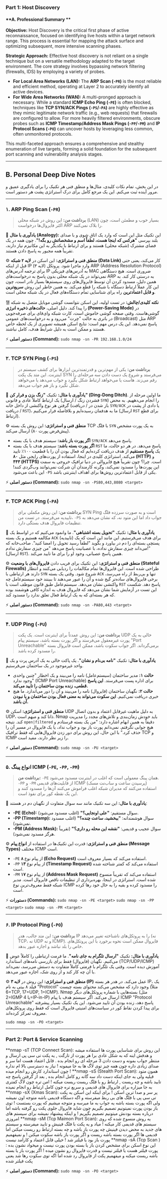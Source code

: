 



### **Part 1: Host Discovery**

#### **A. Professional Summary **

**Objective:** Host Discovery is the critical first phase of active reconnaissance, focused on identifying live hosts within a target network range. This process is essential for mapping the attack surface and optimizing subsequent, more intensive scanning phases.

**Strategic Approach:** Effective host discovery is not reliant on a single technique but on a versatile methodology adapted to the target environment. The core strategy involves bypassing network filtering (firewalls, IDS) by employing a variety of probes.

* **For Local Area Networks (LAN):** The **ARP Scan (`-PR`)** is the most reliable and efficient method, operating at Layer 2 to accurately identify all active devices.
* **For Wide Area Networks (WAN):** A multi-pronged approach is necessary. While a standard **ICMP Echo Ping (`-PE`)** is often blocked, techniques like **TCP SYN/ACK Pings (`-PS`/`-PA`)** are highly effective as they mimic legitimate network traffic (e.g., web requests) that firewalls are configured to allow. For more heavily filtered environments, obscure probes such as **ICMP Timestamp/Address Mask Pings (`-PP`/`-PM`)** and **IP Protocol Scans (`-PO`)** can uncover hosts by leveraging less common, often unmonitored protocols.

This multi-faceted approach ensures a comprehensive and stealthy enumeration of live targets, forming a solid foundation for the subsequent port scanning and vulnerability analysis stages.

---














## B. Personal Deep Dive Notes 

در این بخش، تمام نکات کلیدی، مثال‌ها و منطق فنی هر تکنیک را برای یادگیری عمیق و مرور آینده ثبت می‌کنم. این یک مرجع کامل برای درک استراتژی پشت هر دستور است.

---

### **۱. ARP Ping Scan (`-PR`)**

> **برداشت من:** این روش در شبکه محلی (LAN) بسیار خوب و مطمئن است، چون اکثر فایروال‌ها درخواست ARP را بلاک نمی‌کنند.

🧠 **یادآوری با مثال (Analogy):**
این تکنیک مثل این است که وارد یک اتاق شوی و با صدای بلند بپرسی **"هرکس که اینجا هست، لطفاً اسم و مشخصاتش رو بگه!"**. چون همه در یک فضای مشترک (شبکه محلی) هستند و برای ارتباط با یکدیگر به این مکانیزم نیاز دارند، تقریباً همه مجبور به پاسخ دادن هستند.

⚙️ **منطق فنی و استراتژی:**
این اسکن در **لایه ۲ شبکه (Data Link)** کار می‌کند، یعنی حتی قبل از اینکه IP (لایه ۳) وارد ماجرا شود. پروتکل ARP (Address Resolution Protocol) برای ترجمه آدرس‌های IP به آدرس‌های فیزیکی MAC ضروری است. هیچ دستگاهی نمی‌تواند در یک شبکه محلی بدون پاسخ به درخواست‌های ARP به درستی کار کند. به همین دلیل، مسدود کردن آن توسط فایروال‌های روی سیستم‌ها بسیار نادر است، چون این کار عملاً ارتباط دستگاه با شبکه را قطع می‌کند. به همین خاطر این روش **سریع‌ترین و قابل اعتمادترین** راه برای شناسایی تمام دستگاه‌های فعال در یک شبکه محلی است.

챌 **نکته کلیدی/چالش:**
در تست اولیه، این اسکن نتوانست گوشی موبایل متصل به شبکه را پیدا کند. دلیل اصلی، **حالت‌های ذخیره انرژی (Power-Saving Mode)** در گوشی‌هاست. وقتی صفحه گوشی خاموش است، کارت شبکه وای‌فای برای صرفه‌جویی در باتری به حالت "چرت" می‌رود و به درخواست‌های عمومی (Broadcast) مثل ARP پاسخ نمی‌دهد. این یک درس مهم است: نتایج اسکن همیشه تصویری از یک لحظه خاص هستند و ممکن است به دلیل شرایط هدف، کامل نباشند.

⚡️ **دستور اصلی (Command):**
`sudo nmap -sn -PR 192.168.1.0/24`

---

### **۲. TCP SYN Ping (`-PS`)**

> **برداشت من:** یکی از مهم‌ترین و قدرتمندترین ابزارها برای کشف سیستم در اینترنت. این متد یک پکت SYN می‌فرستد و شروع یک دست دادن سه مرحله‌ای را رقم می‌زند. هاست یا می‌خواهد ارتباط شکل بگیرد و جواب می‌دهد یا می‌خواهد شکل نگیرد و باز هم جواب می‌دهد.

🧠 **یادآوری با مثال:**
تکنیک **"زنگ بزن و فرار کن" (Ding-Dong Ditch)**. ما اولین مرحله از یک ارتباط کاملاً عادی و قانونی (فشردن زنگ / ارسال `SYN`) را انجام می‌دههیم. به محض گرفتن هر نوع واکنشی از داخل خانه (باز شدن در / دریافت `SYN/ACK` یا دادی از پشت در / دریافت `RST`)، ما به هدفمان رسیده‌ایم و بلافاصله فرار می‌کنیم (ارسال `RST` برای قطع ارتباط).

⚙️ **منطق فنی و استراتژی:**
این روش یک بسته TCP با فلگ `SYN` به یک پورت مشخص (پیش‌فرض پورت ۸۰) ارسال می‌کند.
* **اگر پورت باز باشد:** سیستم هدف با یک بسته `SYN/ACK` پاسخ می‌دهد.
* **اگر پورت بسته باشد:** سیستم هدف با یک بسته `RST` پاسخ می‌دهد.
در هر دو حالت، ما یک **پاسخ مستقیم** از هدف دریافت کرده‌ایم که فعال بودن آن را با قطعیت ۱۰۰٪ تایید می‌کند. استراتژی کلیدی در اینجا، استفاده از پورت‌های رایجی مثل **۸۰ (HTTP)** و **۴۴۳ (HTTPS)** است. چرا؟ چون تقریباً هیچ فایروالی در دنیا ترافیک خروجی به سمت این پورت‌ها را مسدود نمی‌کند، وگرنه کارمندان آن شرکت نمی‌توانند وب‌گردی کنند! این باعث می‌شود `-PS` یکی از قابل اعتمادترین روش‌ها برای اهداف اینترنتی باشد.

⚡️ **دستور اصلی (Command):**
`sudo nmap -sn -PS80,443,8080 <target>`

---

### **۳. TCP ACK Ping (`-PA`)**

> **برداشت من:** این روش مکملی برای SYN Ping است و به صورت سرزده فلگ تاییدیه می‌فرستد. در تست من، `-PS` جواب داد اما این متود نه، که نشان می‌دهد به تنظیمات فایروال هدف بستگی دارد.

🧠 **یادآوری با مثال:**
تکنیک **"تحویل بسته اشتباهی"**. ما وانمود می‌کنیم که در اواسط یک مکالمه هستیم و یک بسته `ACK` (تاییدیه) برای هدف می‌فرستیم. این مانند این است که یک پستچی بسته‌ای را دم در بیاورد و بگوید "لطفاً رسید تحویل را امضا کنید". صاحب‌خانه که می‌داند چیزی سفارش نداده، با عصبانیت پاسخ می‌دهد "من چیزی سفارش ندادم!" (ارسال `RST`). همین پاسخ عصبانی، وجود او را برای ما تایید می‌کند.

⚙️ **منطق فنی و استراتژی:**
این تکنیک برای فریب دادن **فایروال‌های با وضعیت (Stateful Firewalls)** طراحی شده است. این فایروال‌ها تمام مکالمات را ردیابی می‌کنند و انتظار دارند هر ارتباطی با `SYN` شروع شود. وقتی یک بسته `ACK` تنها و بی‌ربط از راه می‌رسد، برخی فایروال‌های ساده‌تر گیج شده و آن را عبور می‌دهند تا ببینند خود سیستم‌عامل چه واکنشی نشان می‌دهد. سیستم‌عامل طبق قانون موظف است با `RST` پاسخ دهد. شکست این تست در آزمایش شما نشان می‌دهد که فایروال هدف به اندازه کافی هوشمند بوده که هر بسته‌ای که به یک ارتباط فعال تعلق ندارد را مسدود کند.

⚡️ **دستور اصلی (Command):**
`sudo nmap -sn -PA80,443 <target>`

---

### **۴. UDP Ping (`-PU`)**

> **برداشت من:** این روش عمدتاً برای اینترنت است. یک پکت UDP خالی به یک پورت غیرمعقول می‌فرستد و اگر پورت بسته باشد، سیستم پیام "Port Unreachable" برمی‌گرداند. اگر جواب سکوت باشد، ممکن است فایروال بسته را مسدود کرده باشد.

🧠 **یادآوری با مثال:**
تکنیک **"نامه بی‌نام و نشان"**. یک پاکت خالی به یک آدرس پرت و یک واحد غیرموجود در یک ساختمان می‌فرستیم.
* **حالت ۱:** مدیر ساختمان (سیستم‌عامل) نامه را می‌بیند و یک اخطار "چنین واحدی وجود ندارد" (ICMP Port Unreachable) برای اداره پست می‌فرستد. **این پاسخ قطعی، زنده بودن ساختمان را تایید می‌کند.**
* **حالت ۲:** نگهبان ساختمان (فایروال) نامه را می‌بیند و آن را دور می‌اندازد. ما هیچ خبری دریافت نمی‌کنیم. **این سکوت می‌تواند به معنی فعال بودن ساختمان و یا نبودن آن باشد.**

⚙️ **منطق فنی و استراتژی:**
اسکن UDP به دلیل ماهیت غیرقابل اعتماد و بدون اتصال UDP، ذاتا کند و مبهم است. Nmap باید خودش زمان‌بندی و تلاش‌های مجدد را مدیریت کند. نتیجه `open|filtered` دقیقاً به همین ابهام اشاره دارد: "من یک بسته فرستادم و هیچ جوابی نگرفتم. نمی‌دانم پورت باز بود و جواب نداد، یا یک فایروال در مسیر آن را حذف کرد." با این حال، این روش برای دور زدن فایروال‌هایی که فقط ترافیک TCP و ICMP را زیر نظر دارند، مفید است.

⚡️ **دستور اصلی (Command):**
`sudo nmap -sn -PU <target>`

---

### **۵. انواع پینگ ICMP (`-PE`, `-PP`, `-PM`)**

> **برداشت من:** `-PE` همان پینگ معمولی است که اغلب در اینترنت مسدود می‌شود. `-PP` و `-PM` از قابلیت‌های قدیمی ICMP (پرسیدن ساعت و ساب‌نت مسک) استفاده می‌کنند که مدیران شبکه اغلب فراموش می‌کنند آن‌ها را مسدود کنند و این یک نقطه کور برای نفوذ است.

🧠 **یادآوری با مثال:**
این سه تکنیک مانند سه سوال متفاوت از نگهبان دم در هستند:
* **-PE (Echo):** سوال مستقیم: **"علی اونجایی؟"** (اغلب مسدود می‌شود).
* **-PP (Timestamp):** سوال هوشمندانه: **"ببخشید، ساعت چنده؟"** (اغلب مسدود نمی‌شود).
* **-PM (Address Mask):** سوال عجیب و قدیمی: **"نقشه این محله رو داری؟"** (تقریباً هرگز مسدود نمی‌شود).

⚙️ **منطق فنی و استراتژی:**
قدرت این تکنیک‌ها در استفاده از **انواع پیام (Message Types)** مختلف ICMP است.
* `-PE` از پیام نوع **۸ (Echo Request)** استفاده می‌کند که بسیار معروف است.
* `-PP` از پیام نوع **۱۳ (Timestamp Request)** استفاده می‌کند که کمتر شناخته شده است.
* `-PM` از پیام نوع **۱۷ (Address Mask Request)** استفاده می‌کند که تقریباً منسوخ شده است.
استراتژی در اینجا، بهره‌برداری از تنظیمات ناقص فایروال است. مدیر شبکه فقط معروف‌ترین نوع ICMP را مسدود کرده و بقیه را به حال خود رها کرده است.

⚡️ **دستورات (Commands):**
`sudo nmap -sn -PE <target>`
`sudo nmap -sn -PP <target>`
`sudo nmap -sn -PM <target>`

---

### **۶. IP Protocol Ping (`-PO`)**

> **برداشت من:** این متد جالب، هدر IP را به پروتکل‌های ناشناخته تغییر می‌دهد (نه TCP، نه UDP و نه ICMP). فایروال ممکن است نحوه برخورد با این پروتکل‌های خاص را بلد نباشد و اجازه عبور بدهد.

🧠 **یادآوری با مثال:**
تکنیک **"ارسال تلگرام به جای نامه"**. ما فرمت ارتباطی را کاملاً عوض می‌کنیم. نگهبان (فایروال) فقط برای بازرسی نامه‌های استاندارد (TCP/UDP/ICMP) آموزش دیده است. وقتی یک تلگرام با فرمتی کاملاً متفاوت به دستش می‌رسد، نمی‌داند با آن چه کار کند و از روی شک، اجازه عبور می‌دهد.

⚙️ **منطق فنی و استراتژی:**
این روش در **لایه ۳ (IP)** عمل می‌کند. در هدر هر بسته IP، یک فیلد ۸ بیتی به نام "Protocol" وجود دارد که مشخص می‌کند محتوای بسته چیست (مثلاً 6=TCP, 17=UDP, 1=ICMP). Nmap بسته‌هایی با شماره پروتکل‌های دیگر (مثل 2=IGMP یا 4=IP-in-IP) ارسال می‌کند. اگر سیستم هدف با پیام ICMP "Protocol Unreachable" پاسخ دهد، زنده بودن آن تایید می‌شود. این یک تکنیک بسیار پیشرفته برای پیدا کردن نقاط کور در سیاست‌های امنیتی فایروال است که فقط روی پروتکل‌های معروف تمرکز کرده‌اند.



`sudo nmap -sn -PO <target>`


---

### **Part 2: Port & Service Scanning**




**nmap -sT (TCP Connect Scan): این روش برای شناسایی پورت ها استفاده میشه و هدفش اینه که به شکل عادی برا هر پورت از تارگت , یه پکت تی سی پی ارسال و منتظر جواب بمونه و دست دادن 3 مرحله ای رو انجام بده . قابل اعتماد هست اما سر و صدای زیادی داره چون همه چیز توی لاگ ها به جا میمونه ! نیاز به دسترسی بالا ام نداره چون استاندارد کارش رو انجام میده ! 
**nmap -sS (Stealth Port Scan): همون متود قبلیه ولی به جای اینکه دست داد سه گانه رو کامل انجام بده , بعد از گرفتن پاسخ چه تایید باشه و چه ریست , ارتباط رو با فلگ ریست ریست میکنه ! امن تره چون لاگ کمتری به جا میزاره برای فایروال های قدیمی و سریع تره چون کامل ارتباط رو انجام نمیده 
**nmap -sX (Xmas Scan): پر سر و صدا ترین اسکن ! برای اینکه این اسکن یه پکت تی سی پی با فلگ های بی ربط میفرسته و اگه دستگاه قدیمی باشه متوجه اون نمیشه ولی اگه پورت بسته باشه یه جواب به ما میرسه و متوجه میشیم که پورت بستست ! توی باز بودن پورت نمیتونیم تصمیم بگیریم چون شاید فایروال جلوی پکت رو گرفته باشه اما درباره بسته بودنش میتونیم تصمیم بگیریم ! و اینکه پیشنهاد نمیشه برای سیستم های امروزی 
**nmap -sM (Tcp Maimon Port Scan): یه روش منسوخ شده که روی سیستم های قدیمی کار میکنه ! میاد و یه پکت با فلگ فینیش و تایید میفرسته و سیستم های جدید به محض دیدن فینیش چه پورت باز باشه و چه بسته ارتباط رو ریست میکنن اما قدیمی ها اگر پورت بسته باشه ریست و اگر پورت باز باشه سکوت میکنن ! و نمیفهمیم پورت باز بود یا فیلتر شد ! خیلی قابل اعتماد و کارامد نیست 
**nmap -sA (Tcp Scan ) : این نوع اسکن برای مشخص کردن باز یا بسته بودن پورت نیست و میخواد نشون بده پورت فیلتر هست یا فیلتر نیست و قدرت فایروال رو نشون میده ! اگر پورت باز یا بسته باشه ریست میکنه و میفهمیم پکت از فایروال رد شده اما اگه توی سکوت رها شد یعنی پکت فیلتر شده 












⚡️ **دستور اصلی (Command):**
`sudo nmap -sn -PO <target>`
